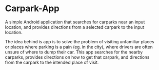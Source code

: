 # Carpark-App

A simple Android application that searches for carparks near an input location, and provides directions from a selected carpark
to the input location.

The idea behind is app is to solve the problem of visiting unfamiliar places or places where parking is a pain (eg. in the city),
where drivers are often unsure of where to dump their car. This app searches for the nearby carparks, provides directions on how
to get that carpark, and directions from the carpark to the intended place of visit. 
